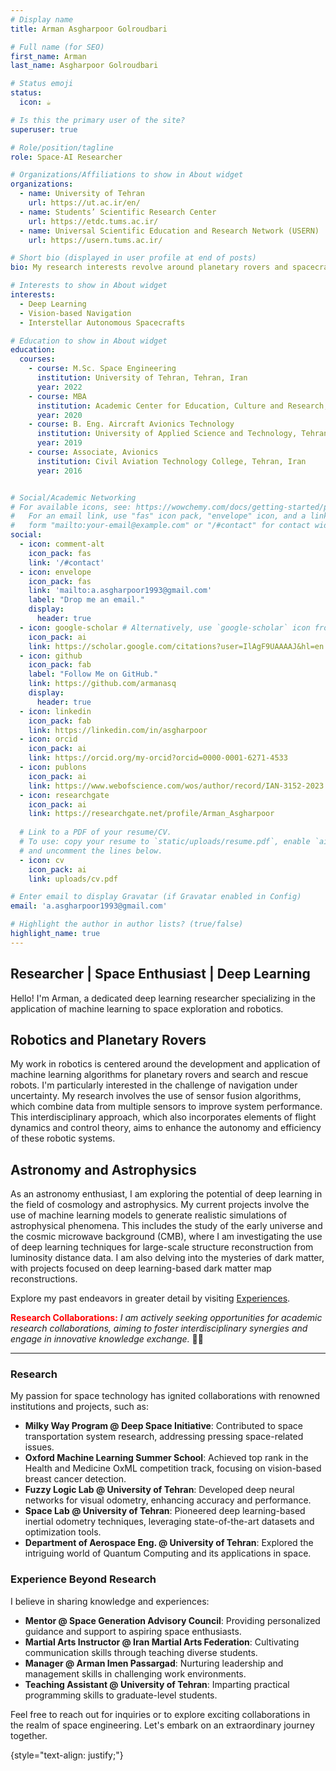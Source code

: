 ```yaml
---
# Display name
title: Arman Asgharpoor Golroudbari

# Full name (for SEO)
first_name: Arman
last_name: Asgharpoor Golroudbari

# Status emoji
status:
  icon: ☕️

# Is this the primary user of the site?
superuser: true

# Role/position/tagline
role: Space-AI Researcher

# Organizations/Affiliations to show in About widget
organizations:
  - name: University of Tehran
    url: https://ut.ac.ir/en/
  - name: Students’ Scientific Research Center
    url: https://etdc.tums.ac.ir/
  - name: Universal Scientific Education and Research Network (USERN)
    url: https://usern.tums.ac.ir/

# Short bio (displayed in user profile at end of posts)
bio: My research interests revolve around planetary rovers and spacecraft vision-based navigation.

# Interests to show in About widget
interests:
  - Deep Learning
  - Vision-based Navigation
  - Interstellar Autonomous Spacecrafts

# Education to show in About widget
education:
  courses:
    - course: M.Sc. Space Engineering
      institution: University of Tehran, Tehran, Iran
      year: 2022
    - course: MBA
      institution: Academic Center for Education, Culture and Research, Tehran, Iran
      year: 2020
    - course: B. Eng. Aircraft Avionics Technology
      institution: University of Applied Science and Technology, Tehran, Iran
      year: 2019
    - course: Associate, Avionics
      institution: Civil Aviation Technology College, Tehran, Iran
      year: 2016


# Social/Academic Networking
# For available icons, see: https://wowchemy.com/docs/getting-started/page-builder/#icons
#   For an email link, use "fas" icon pack, "envelope" icon, and a link in the
#   form "mailto:your-email@example.com" or "/#contact" for contact widget.
social:
  - icon: comment-alt
    icon_pack: fas
    link: '/#contact'
  - icon: envelope
    icon_pack: fas
    link: 'mailto:a.asgharpoor1993@gmail.com'
    label: "Drop me an email."
    display:
      header: true
  - icon: google-scholar # Alternatively, use `google-scholar` icon from `ai` icon pack
    icon_pack: ai
    link: https://scholar.google.com/citations?user=IlAgF9UAAAAJ&hl=en
  - icon: github
    icon_pack: fab
    label: "Follow Me on GitHub."
    link: https://github.com/armanasq
    display:
      header: true
  - icon: linkedin
    icon_pack: fab
    link: https://linkedin.com/in/asgharpoor
  - icon: orcid 
    icon_pack: ai
    link: https://orcid.org/my-orcid?orcid=0000-0001-6271-4533
  - icon: publons 
    icon_pack: ai
    link: https://www.webofscience.com/wos/author/record/IAN-3152-2023
  - icon: researchgate 
    icon_pack: ai
    link: https://researchgate.net/profile/Arman_Asgharpoor
  
  # Link to a PDF of your resume/CV.
  # To use: copy your resume to `static/uploads/resume.pdf`, enable `ai` icons in `params.yaml`,
  # and uncomment the lines below.
  - icon: cv
    icon_pack: ai
    link: uploads/cv.pdf

# Enter email to display Gravatar (if Gravatar enabled in Config)
email: 'a.asgharpoor1993@gmail.com'

# Highlight the author in author lists? (true/false)
highlight_name: true
---
```

## Researcher | Space Enthusiast | Deep Learning


Hello! I'm Arman, a dedicated deep learning researcher specializing in the application of machine learning to space exploration and robotics.

## Robotics and Planetary Rovers

My work in robotics is centered around the development and application of machine learning algorithms for planetary rovers and search and rescue robots. I'm particularly interested in the challenge of navigation under uncertainty. My research involves the use of sensor fusion algorithms, which combine data from multiple sensors to improve system performance. This interdisciplinary approach, which also incorporates elements of flight dynamics and control theory, aims to enhance the autonomy and efficiency of these robotic systems.

## Astronomy and Astrophysics

As an astronomy enthusiast, I am exploring the potential of deep learning in the field of cosmology and astrophysics. My current projects involve the use of machine learning models to generate realistic simulations of astrophysical phenomena. This includes the study of the early universe and the cosmic microwave background (CMB), where I am investigating the use of deep learning techniques for large-scale structure reconstruction from luminosity distance data. I am also delving into the mysteries of dark matter, with projects focused on deep learning-based dark matter map reconstructions.


Explore my past endeavors in greater detail by visiting [Experiences](/experiences).

<span style="color:red;">**Research Collaborations:**
</span>
*I am actively seeking opportunities for academic research collaborations, aiming to foster interdisciplinary synergies and engage in innovative knowledge exchange.* 🤝💡

---

### Research 
My passion for space technology has ignited collaborations with renowned institutions and projects, such as:
- **Milky Way Program @ Deep Space Initiative**: Contributed to space transportation system research, addressing pressing space-related issues.
- **Oxford Machine Learning Summer School**: Achieved top rank in the Health and Medicine OxML competition track, focusing on vision-based breast cancer detection.
- **Fuzzy Logic Lab @ University of Tehran**: Developed deep neural networks for visual odometry, enhancing accuracy and performance.
- **Space Lab @ University of Tehran**: Pioneered deep learning-based inertial odometry techniques, leveraging state-of-the-art datasets and optimization tools.
- **Department of Aerospace Eng. @ University of Tehran**: Explored the intriguing world of Quantum Computing and its applications in space.

### Experience Beyond Research
I believe in sharing knowledge and experiences:
- **Mentor @ Space Generation Advisory Council**: Providing personalized guidance and support to aspiring space enthusiasts.
- **Martial Arts Instructor @ Iran Martial Arts Federation**: Cultivating communication skills through teaching diverse students.
- **Manager @ Arman Imen Passargad**: Nurturing leadership and management skills in challenging work environments.
- **Teaching Assistant @ University of Tehran**: Imparting practical programming skills to graduate-level students.

Feel free to reach out for inquiries or to explore exciting collaborations in the realm of space engineering. Let's embark on an extraordinary journey together.



{style="text-align: justify;"}
